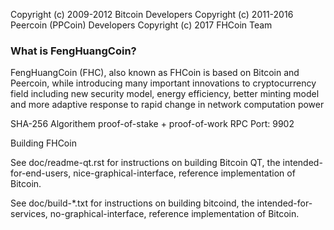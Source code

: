 
Copyright (c) 2009-2012 Bitcoin Developers
Copyright (c) 2011-2016 Peercoin (PPCoin) Developers
Copyright (c)      2017 FHCoin Team

### What is FengHuangCoin?
FengHuangCoin (FHC), also known as FHCoin is based on Bitcoin and Peercoin, while introducing many important innovations to cryptocurrency field including new security model, energy efficiency, better minting model and more adaptive response to rapid change in network computation power

SHA-256 Algorithem
proof-of-stake + proof-of-work
RPC Port:  9902

Building FHCoin

See doc/readme-qt.rst for instructions on building Bitcoin QT,
the intended-for-end-users, nice-graphical-interface, reference
implementation of Bitcoin.

See doc/build-*.txt for instructions on building bitcoind,
the intended-for-services, no-graphical-interface, reference
implementation of Bitcoin.